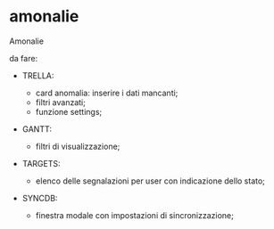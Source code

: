 # amonalie
Amonalie


da fare:

  - TRELLA:
    - card anomalia: inserire i dati mancanti;
    - filtri avanzati;
    - funzione settings;
    
  - GANTT:
    - filtri di visualizzazione;
    
  - TARGETS:
    - elenco delle segnalazioni per user con indicazione dello stato;
    
  - SYNCDB:
    - finestra modale con impostazioni di sincronizzazione;


